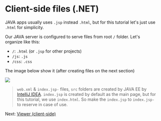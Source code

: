 # Client-side files (.NET)

JAVA apps usually uses `.jsp` instead `.html`, but for this tutorial let's just use `.html` for simplicity.

Our JAVA server is configured to serve files from root `/` folder. Let's organize like this:

- `/`: `.html` (or `.jsp` for other projects)
- `/js`: `.js`
- `/css`: `.css`

The image below show it (after creating files on the next section)

![](_media/java/IntelliJ-IDEA-project_all_files_client.png)

> `web.xml` & `index.jsp-` files, `src` folders are created by JAVA EE by [IntelliJ IDEA](https://www.jetbrains.com/idea/). `index.jsp` is created by default as the main page, but for this tutorial, we use `index.html`. So make the `index.jsp` to `index.jsp-` to reserve in case of use.

Next: [Viewer (client-side)](viewer/viewer)